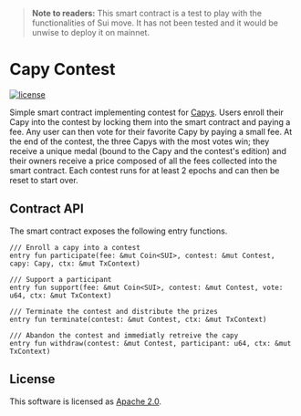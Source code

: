 > **Note to readers:** This smart contract is a test to play with the functionalities of Sui move. It has not been tested and it would be unwise to deploy it on mainnet.

# Capy Contest

[![license](https://img.shields.io/badge/license-Apache-blue.svg?style=flat-square)](LICENSE)

Simple smart contract implementing contest for [Capys](https://suifrens.com). Users enroll their Capy into the contest by locking them into the smart contract and paying a fee. Any user can then vote for their favorite Capy by paying a small fee. At the end of the contest, the three Capys with the most votes win; they receive a unique medal (bound to the Capy and the contest's edition) and their owners receive a price composed of all the fees collected into the smart contract. Each contest runs for at least 2 epochs and can then be reset to start over.

## Contract API

The smart contract exposes the following entry functions.

```move
/// Enroll a capy into a contest
entry fun participate(fee: &mut Coin<SUI>, contest: &mut Contest, capy: Capy, ctx: &mut TxContext)

/// Support a participant
entry fun support(fee: &mut Coin<SUI>, contest: &mut Contest, vote: u64, ctx: &mut TxContext)

/// Terminate the contest and distribute the prizes
entry fun terminate(contest: &mut Contest, ctx: &mut TxContext)

/// Abandon the contest and immediatly retreive the capy
entry fun withdraw(contest: &mut Contest, participant: u64, ctx: &mut TxContext)
```

## License

This software is licensed as [Apache 2.0](LICENSE).
